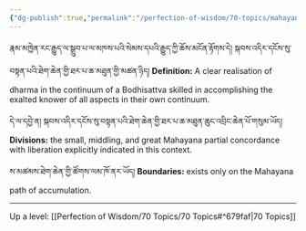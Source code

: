 ```yaml
---
{"dg-publish":true,"permalink":"/perfection-of-wisdom/70-topics/mahayana-partial-concordance-with-liberation-explicitly-indicated-in-this-context/"}
---
```


རྣམ་མཁྱེན་རང་རྒྱུད་ལ་སྒྲུབ་པ་ལ་མཁས་པའི་སེམས་དཔའི་རྒྱུད་ཀྱི་ཆོས་མངོན་རྟོགས་དེ། 
སྐབས་འདིར་དངོས་སུ་བསྟན་པའི་ཐེག་ཆེན་གྱི་ཐར་པ་ཆ་མཐུན་གྱི་མཚན་ཉིད།
**Definition:** A clear realisation of dharma in the continuum of a Bodhisattva skilled in accomplishing the exalted knower of all aspects in their own continuum.

དེ་ལ་དབྱེ་ན། སྐབས་འདིར་དངོས་སུ་བསྟན་པའི་ཐེག་ཆེན་གྱི་ཐར་པ་ཆ་མཐུན་ཆུང་འབྲིང་ཆེན་པོ་གསུམ་ཡོད། 
**Divisions:** the small, middling, and great Mahayana partial concordance with liberation explicitly indicated in this context.

ས་མཚམས་ཐེག་ཆེན་གྱི་ཚོགས་ལམ་ཁོ་ནར་ཡོད།
**Boundaries:** exists only on the Mahayana path of accumulation.

---
Up a level: [[Perfection of Wisdom/70 Topics/70 Topics#^679faf\|70 Topics]]